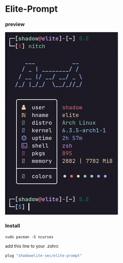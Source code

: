 # Elite-Prompt

### preview 

![](./out.gif)

### Install

```sudo pacman -S ncurses```

add this line to your .zshrc

```bash
plug "shadowelite-sec/elite-prompt"
```


